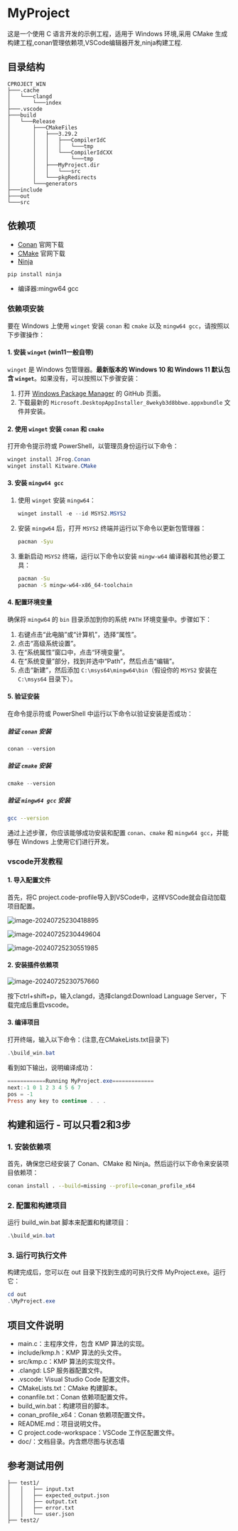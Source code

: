 # MyProject

这是一个使用 C 语言开发的示例工程，适用于 Windows 环境,采用 CMake 生成构建工程,conan管理依赖项,VSCode编辑器开发,ninja构建工程.

## 目录结构

```tree
CPROJECT_WIN
├───.cache
│   └───clangd
│       └───index
├───.vscode
├───build
│   └───Release
│       ├───CMakeFiles
│       │   ├───3.29.2
│       │   │   ├───CompilerIdC
│       │   │   │   └───tmp
│       │   │   └───CompilerIdCXX
│       │   │       └───tmp
│       │   ├───MyProject.dir
│       │   │   └───src
│       │   └───pkgRedirects
│       └───generators
├───include
├───out
└───src
```

## 依赖项

- [Conan](https://conan.io/)
官网下载
- [CMake](https://cmake.org/)
官网下载
- [Ninja](https://ninja-build.org/)

```powershell
pip install ninja
```

- 编译器:mingw64 gcc

### 依赖项安装

要在 Windows 上使用 `winget` 安装 `conan` 和 `cmake` 以及 `mingw64 gcc`，请按照以下步骤操作：

#### 1. 安装 `winget` (win11一般自带)

`winget` 是 Windows 包管理器。**最新版本的 Windows 10 和 Windows 11 默认包含 `winget`**。如果没有，可以按照以下步骤安装：

1. 打开 [Windows Package Manager](https://github.com/microsoft/winget-cli/releases) 的 GitHub 页面。
2. 下载最新的 `Microsoft.DesktopAppInstaller_8wekyb3d8bbwe.appxbundle` 文件并安装。

#### 2. 使用 `winget` 安装 `conan` 和 `cmake`

打开命令提示符或 PowerShell，以管理员身份运行以下命令：

```powershell
winget install JFrog.Conan
winget install Kitware.CMake
```

#### 3. 安装 `mingw64 gcc`

1. 使用 `winget` 安装 `mingw64`：

    ```powershell
    winget install -e --id MSYS2.MSYS2
    ```

2. 安装 `mingw64` 后，打开 `MSYS2` 终端并运行以下命令以更新包管理器：

    ```sh
    pacman -Syu
    ```

3. 重新启动 `MSYS2` 终端，运行以下命令以安装 `mingw-w64` 编译器和其他必要工具：

    ```sh
    pacman -Su
    pacman -S mingw-w64-x86_64-toolchain
    ```

#### 4. 配置环境变量

确保将 `mingw64` 的 `bin` 目录添加到你的系统 `PATH` 环境变量中。步骤如下：

1. 右键点击“此电脑”或“计算机”，选择“属性”。
2. 点击“高级系统设置”。
3. 在“系统属性”窗口中，点击“环境变量”。
4. 在“系统变量”部分，找到并选中“Path”，然后点击“编辑”。
5. 点击“新建”，然后添加 `C:\msys64\mingw64\bin`（假设你的 `MSYS2` 安装在 `C:\msys64` 目录下）。

#### 5. 验证安装

在命令提示符或 PowerShell 中运行以下命令以验证安装是否成功：

##### 验证 `conan` 安装

```powershell
conan --version
```

##### 验证 `cmake` 安装

```powershell
cmake --version
```

##### 验证 `mingw64 gcc` 安装

```sh
gcc --version
```

通过上述步骤，你应该能够成功安装和配置 `conan`、`cmake` 和 `mingw64 gcc`，并能够在 Windows 上使用它们进行开发。

### vscode开发教程

#### 1. 导入配置文件

首先，将C project.code-profile导入到VSCode中，这样VSCode就会自动加载项目配置。

![image-20240725230418895](./assets/image-20240725230418895.png)

![image-20240725230449604](./assets/image-20240725230449604.png)

![image-20240725230551985](./assets/image-20240725230551985.png)

#### 2. 安装插件依赖项

![image-20240725230757660](./assets/image-20240725230757660.png)

按下ctrl+shift+p，输入clangd，选择clangd:Download Language Server，下载完成后重启vscode。

#### 3. 编译项目

打开终端，输入以下命令：(注意,在CMakeLists.txt目录下)

```powershell
.\build_win.bat
```

看到如下输出，说明编译成功：

```powershell
============Running MyProject.exe=============
next:-1 0 1 2 3 4 5 6 7 
pos = -1
Press any key to continue . . .
```

## 构建和运行 - 可以只看2和3步

### 1. 安装依赖项

首先，确保您已经安装了 Conan、CMake 和 Ninja。然后运行以下命令来安装项目依赖项：

```sh
conan install . --build=missing --profile=conan_profile_x64
```

### 2. 配置和构建项目

运行 build_win.bat 脚本来配置和构建项目：

```powershell
.\build_win.bat
```

### 3. 运行可执行文件

构建完成后，您可以在 out 目录下找到生成的可执行文件 MyProject.exe。运行它：

```powershell
cd out
.\MyProject.exe
```

## 项目文件说明

- main.c：主程序文件，包含 KMP 算法的实现。
- include/kmp.h：KMP 算法的头文件。
- src/kmp.c：KMP 算法的实现文件。
- .clangd: LSP 服务器配置文件。
- .vscode: Visual Studio Code 配置文件。
- CMakeLists.txt：CMake 构建脚本。
- conanfile.txt：Conan 依赖项配置文件。
- build_win.bat：构建项目的脚本。
- conan_profile_x64：Conan 依赖项配置文件。
- README.md：项目说明文件。
- C project.code-workspace：VSCode 工作区配置文件。
- doc/：文档目录。内含燃尽图与状态墙

## 参考测试用例

```tree
├── test1/
│   │   ├── input.txt
│   │   ├── expected_output.json
│   │   ├── output.txt
│   │   ├── error.txt
│   │   └── user.json
├── test2/
```

